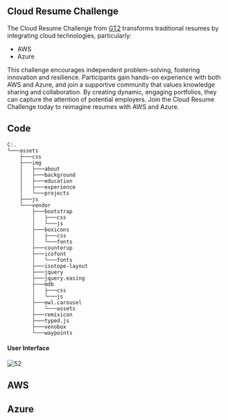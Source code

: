 <h2>Cloud Resume Challenge</h2>
<p>The Cloud Resume Challenge from <a href="https://cloudresumechallenge.dev/docs/the-challenge/">GT2</a> transforms traditional resumes by integrating cloud technologies, particularly:</p>
<ul>
    <li>AWS</li>
    <li>Azure</li>
</ul>
<p>This challenge encourages independent problem-solving, fostering innovation and resilience. Participants gain hands-on experience with both AWS and Azure, and join a supportive community that values knowledge sharing and collaboration. By creating dynamic, engaging portfolios, they can capture the attention of potential employers. Join the Cloud Resume Challenge today to reimagine resumes with AWS and Azure.</p>
<h2>Code</h2>

```
C:.
└───assets
    ├───css
    ├───img
    │   ├───about
    │   ├───background
    │   ├───education
    │   ├───experience
    │   └───projects
    ├───js
    └───vendor
        ├───bootstrap
        │   ├───css
        │   └───js
        ├───boxicons
        │   ├───css
        │   └───fonts
        ├───counterup
        ├───icofont
        │   └───fonts
        ├───isotope-layout
        ├───jquery
        ├───jquery.easing
        ├───mdb
        │   ├───css
        │   └───js
        ├───owl.carousel
        │   └───assets
        ├───remixicon
        ├───typed.js
        ├───venobox
        └───waypoints
```

<h4>User Interface</h4>

![52](https://github.com/Vimal007Vimal/Cloud-Resume-Challenge/assets/144089192/43efb1ba-08c0-4b8d-a32c-7b451eb3b55d)

<h2>AWS</h2>

<h2>Azure</h2>

